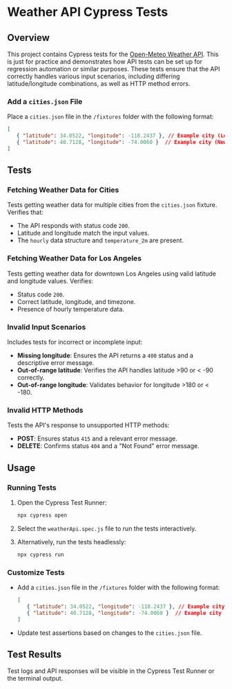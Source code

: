 # Weather API Cypress Tests

## Overview

This project contains Cypress tests for the [Open-Meteo Weather API](https://api.open-meteo.com/v1/forecast). This is just for practice and demonstrates how API tests can be set up for regression automation or similar purposes. These tests ensure that the API correctly handles various input scenarios, including differing latitude/longitude combinations, as well as HTTP method errors.

### Add a `cities.json` File

Place a `cities.json` file in the `/fixtures` folder with the following format:

```json
[
   { "latitude": 34.0522, "longitude": -118.2437 }, // Example city (Los Angeles)
   { "latitude": 40.7128, "longitude": -74.0060 }  // Example city (New York)
]
```

## Tests

### Fetching Weather Data for Cities

Tests getting weather data for multiple cities from the `cities.json` fixture. Verifies that:

- The API responds with status code `200`.
- Latitude and longitude match the input values.
- The `hourly` data structure and `temperature_2m` are present.

### Fetching Weather Data for Los Angeles

Tests getting weather data for downtown Los Angeles using valid latitude and longitude values. Verifies:

- Status code `200`.
- Correct latitude, longitude, and timezone.
- Presence of hourly temperature data.

### Invalid Input Scenarios

Includes tests for incorrect or incomplete input:

- **Missing longitude**: Ensures the API returns a `400` status and a descriptive error message.
- **Out-of-range latitude**: Verifies the API handles latitude >90 or < -90 correctly.
- **Out-of-range longitude**: Validates behavior for longitude >180 or < -180.

### Invalid HTTP Methods

Tests the API's response to unsupported HTTP methods:

- **POST**: Ensures status `415` and a relevant error message.
- **DELETE**: Confirms status `404` and a "Not Found" error message.

## Usage

### Running Tests

1. Open the Cypress Test Runner:
   
   ```bash
   npx cypress open
   ```

2. Select the `weatherApi.spec.js` file to run the tests interactively.

3. Alternatively, run the tests headlessly:
   
   ```bash
   npx cypress run
   ```

### Customize Tests

- Add a `cities.json` file in the `/fixtures` folder with the following format:

  ```json
  [
     { "latitude": 34.0522, "longitude": -118.2437 }, // Example city (Los Angeles)
     { "latitude": 40.7128, "longitude": -74.0060 }  // Example city (New York)
  ]
  ```

- Update test assertions based on changes to the `cities.json` file.

## Test Results

Test logs and API responses will be visible in the Cypress Test Runner or the terminal output.

